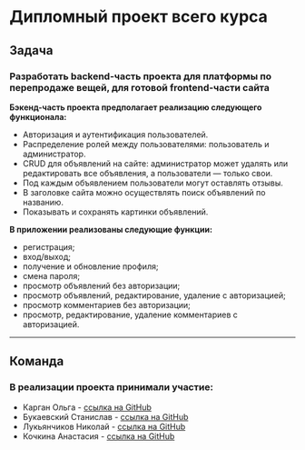 # Дипломный проект всего курса

## **Задача**

### Разработать backend-часть проекта для платформы по перепродаже вещей, для готовой frontend-части сайта

**Бэкенд-часть проекта предполагает реализацию следующего функционала:**

- Авторизация и аутентификация пользователей.
- Распределение ролей между пользователями: пользователь и администратор.
- CRUD для объявлений на сайте: администратор может удалять или редактировать все объявления, а пользователи — только
  свои.
- Под каждым объявлением пользователи могут оставлять отзывы.
- В заголовке сайта можно осуществлять поиск объявлений по названию.
- Показывать и сохранять картинки объявлений.

**В приложении реализованы следующие функции:**

- регистрация;
- вход/выход;
- получение и обновление профиля;
- смена пароля;
- просмотр объявлений без авторизации;
- просмотр объявлений, редактирование, удаление с авторизацией;
- просмотр комментариев без авторизации;
- просмотр, редактирование, удаление комментариев с авторизацией.

***

## **Команда**

### В реализации проекта принимали участие:

- Карган Ольга - [ссылка на GitHub](https://github.com/olgakargan)
- Букаевский Станислав - [ссылка на GitHub](https://github.com/stanislavbukaevsky)
- Лукьянчиков Николай - [ссылка на GitHub](https://github.com/NikolayLukjanchikov)
- Кочкина Анастасия - [ссылка на GitHub](https://github.com/kochkinaanastasiya)

